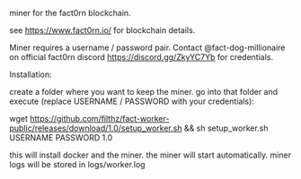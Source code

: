 miner for the fact0rn blockchain.

see https://www.fact0rn.io/ for blockchain details.

Miner requires a username / password pair. Contact @fact-dog-millionaire
 on official fact0rn discord https://discord.gg/ZkyYC7Yb for credentials.

Installation:

create a folder where you want to keep the miner.
go into that folder and execute (replace USERNAME / PASSWORD with your credentials):

wget https://github.com/filthz/fact-worker-public/releases/download/1.0/setup_worker.sh && sh setup_worker.sh USERNAME PASSWORD 1.0

this will install docker and the miner. the miner will start automatically.
miner logs will be stored in logs/worker.log 
